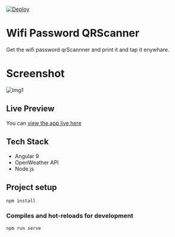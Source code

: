 [![Deploy](https://www.herokucdn.com/deploy/button.svg)](https://heroku.com/deploy?template=https://github.com/heroku/node-js-getting-started)

# Wifi Password QRScanner
Get the wifi password qrScannner and print it and tap it enywhare.

# Screenshot
![Img1](https://github.com/hraverkar/WeatherWidget/blob/master/screenshot/11.png)

## Live Preview

You can [view the app live here](https://wifi-passward-qrscanner.hraverkar.now.sh/)

## Tech Stack

* Angular 9
* OpenWeather API
* Node.js

## Project setup
```
npm install
```

### Compiles and hot-reloads for development
```
npm run serve
```
